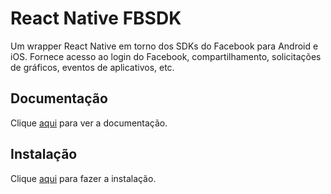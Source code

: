 # React Native FBSDK

Um wrapper React Native em torno dos SDKs do Facebook para Android e iOS. Fornece acesso ao login do Facebook, compartilhamento, solicitações de gráficos, eventos de aplicativos, etc.

## Documentação

Clique [aqui](https://github.com/facebook/react-native-fbsdk) para ver a documentação.

## Instalação

Clique [aqui](http://www.npmjs.com/package/react-native-fbsdk) para fazer a instalação.
